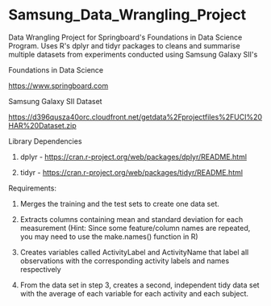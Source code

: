 # Samsung_Data_Wrangling_Project
Data Wrangling Project for Springboard's Foundations in Data Science Program. Uses R's dplyr and tidyr packages to cleans and summarise multiple datasets from experiments conducted using Samsung Galaxy SII's

Foundations in Data Science

https://www.springboard.com

Samsung Galaxy SII Dataset

https://d396qusza40orc.cloudfront.net/getdata%2Fprojectfiles%2FUCI%20HAR%20Dataset.zip

Library Dependencies

1. dplyr - https://cran.r-project.org/web/packages/dplyr/README.html

2. tidyr - https://cran.r-project.org/web/packages/tidyr/README.html

Requirements:

1. Merges the training and the test sets to create one data set.

2. Extracts columns containing mean and standard deviation for each measurement (Hint: Since some feature/column names are repeated, you may need to use the make.names() function in R)

3. Creates variables called ActivityLabel and ActivityName that label all observations with the corresponding activity labels and names respectively

4. From the data set in step 3, creates a second, independent tidy data set with the average of each variable for each activity and each subject.
